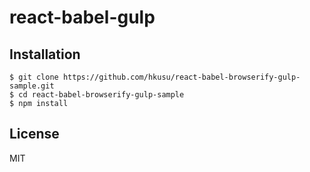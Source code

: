 # react-babel-gulp

## Installation

```
$ git clone https://github.com/hkusu/react-babel-browserify-gulp-sample.git
$ cd react-babel-browserify-gulp-sample
$ npm install
```

## License

MIT
